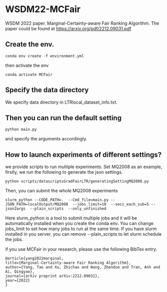 # WSDM22-MCFair
WSDM 2022 paper. Marginal-Certainty-aware Fair Ranking Algorithm. 
The paper could be found at https://arxiv.org/pdf/2212.09031.pdf


## Create the env.
    conda env create -f environment.yml
then activate the env 

    conda activate MCFair
## Specify the data directory 
We specify data directory in LTRlocal_dataset_info.txt.

## Then you can run the default setting 
    python main.py
and specify the arguments accordingly.

## How to launch experiments of different settings?
we provide scripts to run multiple experiments. Set MQ2008 as an example, firstly, we run the following to generate the json settings. 

    python scripts/datascriptsGradFairLTR/generatingSettingMQ2008.py

Then, you can submit the whole MQ2008 experiments 

    slurm_python --CODE_PATH=.  --Cmd_file=main.py --JSON_PATH=localOutput/MQ2008  --jobs_limit=10  --secs_each_sub=5 --json2args  --plain_scripts  --only_unfinished
Here slurm_python is a tool to submit multiple jobs and it will be automatically installed when you create the conda env. You can change  jobs_limit to set how many jobs to run at the same time. If you have slurm installed in you server, you can remove --plain_scripts to let slurm schedule the jobs.

if you use MCFair in your research, please use the following BibTex entry.

    @article{yang2022marginal,
    title={Marginal-Certainty-aware Fair Ranking Algorithm},
    author={Yang, Tao and Xu, Zhichao and Wang, Zhenduo and Tran, Anh and Ai, Qingyao},
    journal={arXiv preprint arXiv:2212.09031},
    year={2022}
    }







